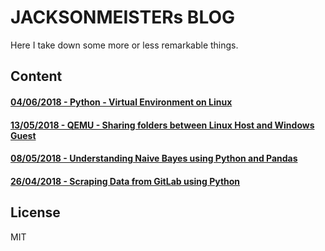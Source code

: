 # JACKSONMEISTERs BLOG #
Here I take down some more or less remarkable things.

## Content ##

#### [04/06/2018 - Python - Virtual Environment on Linux](/posts/python-virtualenv.md) ####

#### [13/05/2018 - QEMU - Sharing folders between Linux Host and Windows Guest](/posts/qemu-share-folder.md) ####

#### [08/05/2018 - Understanding Naive Bayes using Python and Pandas](/posts/understanding-naive-bayes.md) ####

#### [26/04/2018 - Scraping Data from GitLab using Python](/posts/gitlab-data-scraping.md) ####

## License ##
MIT